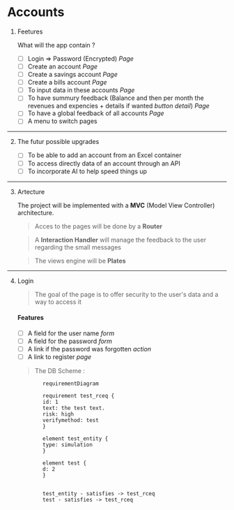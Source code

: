 # Accounts

1. Feetures 

    What will the app contain ?

   * [ ] Login => Password (Encrypted) *Page*
   * [ ] Create an account *Page*
   * [ ] Create a savings account *Page*
   * [ ] Create a bills account *Page*
   * [ ] To input data in these accounts *Page*
   * [ ] To have summury feedback (Balance and then per month the revenues and expencies + details if wanted *button detail*) *Page*
   * [ ] To have a global feedback of all accounts *Page*
   * [ ] A menu to switch pages

---

2. The futur possible upgrades 


    * [ ] To be able to add an account from an Excel container
    * [ ] To access directly data of an account through an API
    * [ ] To incorporate AI to help speed things up

---

3. Artecture 

    The project will be implemented with a **MVC** (Model View Controller) architecture.

    > Acces to the pages will be done by a **Router**

    > A **Interaction Handler** will manage the feedback to the user regarding the small messages

    > The views engine will be **Plates**

---

4. Login

    > The goal of the page is to offer security to the user's data and a way to access it

    #### Features

     * [ ] A field for the user name *form*
     * [ ] A field for the password *form*
     * [ ] A link if the password was forgotten *action*
     * [ ] A link to register *page*

    > The DB Scheme :

    ```mermaid
            requirementDiagram

            requirement test_rceq {
            id: 1
            text: the test text.
            risk: high
            verifymethod: test
            }

            element test_entity {
            type: simulation
            }

            element test {
            d: 2
            }

            
            test_entity - satisfies -> test_rceq
            test - satisfies -> test_rceq
    ```

